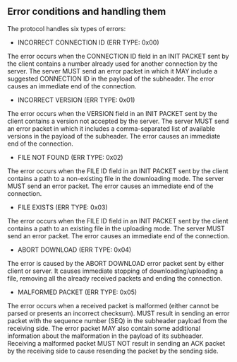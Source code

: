 ## Error conditions and handling them

The protocol handles six types of errors:

- INCORRECT CONNECTION ID (ERR TYPE: 0x00)

The error occurs when the CONNECTION ID field in an INIT PACKET sent by the client contains a number already used for another connection by the server. The server MUST send an error packet in which it MAY include a suggested CONNECTION ID in the payload of the subheader. The error causes an immediate end of the connection.

- INCORRECT VERSION (ERR TYPE: 0x01)

The error occurs when the VERSION field in an INIT PACKET sent by the client contains a version not accepted by the server. The server MUST send an error packet in which it includes a comma-separated list of available versions in the payload of the subheader. The error causes an immediate end of the connection.

- FILE NOT FOUND (ERR TYPE: 0x02)

The error occurs when the FILE ID field in an INIT PACKET sent by the client contains a path to a non-existing file in the downloading mode. The server MUST send an error packet. The error causes an immediate end of the connection.

- FILE EXISTS (ERR TYPE: 0x03)

The error occurs when the FILE ID field in an INIT PACKET sent by the client contains a path to an existing file in the uploading mode. The server MUST send an error packet. The error causes an immediate end of the connection.

- ABORT DOWNLOAD (ERR TYPE: 0x04)

The error is caused by the ABORT DOWNLOAD error packet sent by either client or server. It causes immediate stopping of downloading/uploading a file, removing all the already received packets and ending the connection.

- MALFORMED PACKET (ERR TYPE: 0x05)

The error occurs when a received packet is malformed (either cannot be parsed or presents an incorrect checksum). MUST result in sending an error packet with the sequence number (SEQ) in the subheader payload from the receiving side. The error packet MAY also contain some additional information about the malformation in the payload of its subheader. Receiving a malformed packet MUST NOT result in sending an ACK packet by the receiving side to cause resending the packet by the sending side.